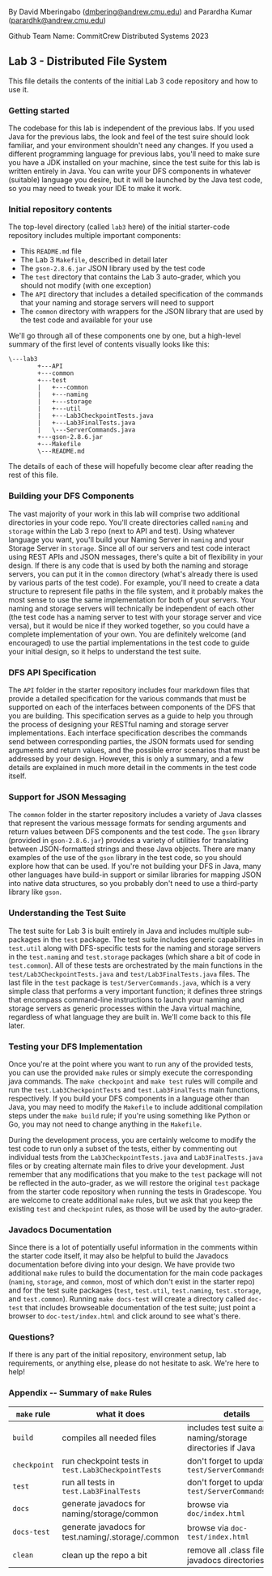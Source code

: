 By David Mberingabo (dmbering@andrew.cmu.edu) and Parardha Kumar (parardhk@andrew.cmu.edu) 

Github Team Name: CommitCrew Distributed Systems 2023

## Lab 3 - Distributed File System

This file details the contents of the initial Lab 3 code repository and how to use it.

### Getting started

The codebase for this lab is independent of the previous labs.  If you used Java for the previous labs,
the look and feel of the test suire should look familiar, and your environment shouldn't need any changes.
If you used a different programming language for previous labs, you'll need to make sure you have a JDK
installed on your machine, since the test suite for this lab is written entirely in Java.  You can write
your DFS components in whatever (suitable) language you desire, but it will be launched by the Java test
code, so you may need to tweak your IDE to make it work.


### Initial repository contents

The top-level directory (called `lab3` here) of the initial starter-code repository includes multiple 
important components:
* This `README.md` file
* The Lab 3 `Makefile`, described in detail later
* The `gson-2.8.6.jar` JSON library used by the test code
* The `test` directory that contains the Lab 3 auto-grader, which you should not modify (with one exception)
* The `API` directory that includes a detailed specification of the commands that your naming and storage servers will need to support
* The `common` directory with wrappers for the JSON library that are used by the test code and available for your use

We'll go through all of these components one by one, but a high-level summary of the first level of contents visually looks like this:
```
\---lab3
        +---API
        +---common
        +---test
        |   +---common
        |   +---naming
        |   +---storage
        |   +---util
        |   +---Lab3CheckpointTests.java
        |   +---Lab3FinalTests.java
        |   \---ServerCommands.java
        +---gson-2.8.6.jar
        +---Makefile
        \---README.md
```
The details of each of these will hopefully become clear after reading the rest of this file.


### Building your DFS Components

The vast majority of your work in this lab will comprise two additional directories in your code repo. You'll
create directories called `naming` and `storage` within the Lab 3 repo (next to API and test). Using whatever
language you want, you'll build your Naming Server in `naming` and your Storage Server in `storage`.  Since all
of our servers and test code interact using REST APIs and JSON messages, there's quite a bit of flexibility
in your design.  If there is any code that is used by both the naming and storage servers, you can put it in
the `common` directory (what's already there is used by various parts of the test code).  For example, you'll
need to create a data structure to represent file paths in the file system, and it probably makes the most sense
to use the same implementation for both of your servers. Your naming and storage servers will technically be 
independent of each other (the test code has a naming server to test with your storage server and vice versa),
but it would be nice if they worked together, so you could have a complete implementation of your own. You are 
definitely welcome (and encouraged) to use the partial implementations in the test code to guide your initial
design, so it helps to understand the test suite.


### DFS API Specification

The `API` folder in the starter repository includes four markdown files that provide a detailed specification
for the various commands that must be supported on each of the interfaces between components of the DFS that
you are building. This specification serves as a guide to help you through the process of designing your RESTful
naming and storage server implementations. Each interface specification describes the commands send between
corresponding parties, the JSON formats used for sending arguments and return values, and the possible error
scenarios that must be addressed by your design.  However, this is only a summary, and a few details are 
explained in much more detail in the comments in the test code itself.


### Support for JSON Messaging

The `common` folder in the starter repository includes a variety of Java classes that represent the various 
message formats for sending arguments and return values between DFS components and the test code.  The `gson`
library (provided in `gson-2.8.6.jar`) provides a variety of utilities for translating between JSON-formatted
strings and these Java objects.  There are many examples of the use of the `gson` library in the test code, so
you should explore how that can be used.  If you're not building your DFS in Java, many other languages have
build-in support or similar libraries for mapping JSON into native data structures, so you probably don't need
to use a third-party library like `gson`.


### Understanding the Test Suite

The test suite for Lab 3 is built entirely in Java and includes multiple sub-packages in the `test` package. The
test suite includes generic capabilities in `test.util` along with DFS-specific tests for the naming and storage
servers in the `test.naming` and `test.storage` packages (which share a bit of code in `test.common`).  All of these
tests are orchestrated by the main functions in the `test/Lab3CheckpointTests.java` and `test/Lab3FinalTests.java`
files.  The last file in the `test` package is `test/ServerCommands.java`, which is a very simple class that performs
a very important function; it defines three strings that encompass command-line instructions to launch your naming
and storage servers as generic processes within the Java virtual machine, regardless of what language they are 
built in. We'll come back to this file later.


### Testing your DFS Implementation

Once you're at the point where you want to run any of the provided tests, you can use the provided `make` rules or
simply execute the corresponding java commands. The `make checkpoint` and `make test` rules will compile and run the 
`test.Lab3CheckpointTests` and `test.Lab3FinalTests` main functions, respectively.  If you build your DFS components
in a language other than Java, you may need to modify the `Makefile` to include additional compilation steps under the
`make build` rule; if you're using something like Python or Go, you may not need to change anything in the `Makefile`.

During the development process, you are certainly welcome to modify the test code to run only a subset of the tests,
either by commenting out individual tests from the `Lab3CheckpointTests.java` and `Lab3FinalTests.java` files or by
creating alternate main files to drive your development.  Just remember that any modifications that you make to the
`test` package will not be reflected in the auto-grader, as we will restore the original `test` package from the starter
code repository when running the tests in Gradescope. You are welcome to create additional `make` rules, but we ask that
you keep the existing `test` and `checkpoint` rules, as those will be used by the auto-grader.


### Javadocs Documentation

Since there is a lot of potentially useful information in the comments within the starter code itself, it may also be
helpful to build the Javadocs documentation before diving into your design.  We have provide two additional `make` rules
to build the documentation for the main code packages (`naming`, `storage`, and `common`, most of which don't exist in 
the starter repo) and for the test suite packages (`test`, `test.util`, `test.naming`, `test.storage`, and `test.common`).
Running `make docs-test` will create a directory called `doc-test` that includes browseable documentation of the test
suite; just point a browser to `doc-test/index.html` and click around to see what's there.


### Questions?

If there is any part of the initial repository, environment setup, lab requirements, or anything else, please do not hesitate
to ask.  We're here to help!


### Appendix -- Summary of `make` Rules

| `make` rule | what it does | details |
|---|---|---|
| `build` | compiles all needed files | includes test suite and naming/storage directories if Java |
| `checkpoint` | run checkpoint tests in `test.Lab3CheckpointTests` | don't forget to update `test/ServerCommands.java` |
| `test` | run all tests in `test.Lab3FinalTests` | don't forget to update `test/ServerCommands.java` |
| `docs` | generate javadocs for naming/storage/common | browse via `doc/index.html` |
| `docs-test` | generate javadocs for test.naming/.storage/.common | browse via `doc-test/index.html` |
| `clean` | clean up the repo a bit | remove all .class files and javadocs directories |

